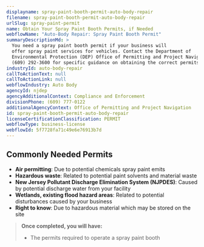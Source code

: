 ```yaml
---
displayname: spray-paint-booth-permit-auto-body-repair
filename: spray-paint-booth-permit-auto-body-repair
urlSlug: spray-paint-permit
name: Obtain Your Spray Paint Booth Permits, if Needed
webflowName: "Auto-Body Repair: Spray Paint Booth Permit"
summaryDescriptionMd: >
  You need a spray paint booth permit if your business will
  offer spray paint services for vehicles. Contact the Department of
  Environmental Protection (DEP) Office of Permitting and Project Navigation at
  (609) 292-3600 for specific guidance on obtaining the correct permits.
industryId: auto-body-repair
callToActionText: null
callToActionLink: null
webflowIndustry: Auto Body
agencyId: njdep
agencyAdditionalContext: Compliance and Enforcement
divisionPhone: (609) 777-0122
additionalAgencyContext: Office of Permitting and Project Navigation
id: spray-paint-booth-permit-auto-body-repair
licenseCertificationClassification: PERMIT
webflowType: business-license
webflowId: 5f7728fa71c49e6e76913b7d
---
```


## Commonly Needed Permits

- **Air permitting**: Due to potential chemicals spray paint emits
- **Hazardous waste**: Related to potential paint solvents and material waste
- **New Jersey Pollutant Discharge Elimination System (NJPDES)**: Caused by potential discharge water from your facility
- **Wetlands, existing flood hazard areas**: Related to potential disturbances caused by your business
- **Right to know**: Due to hazardous material which may be stored on the site

> **Once completed, you will have:**
>
> - The permits required to operate a spray paint booth
